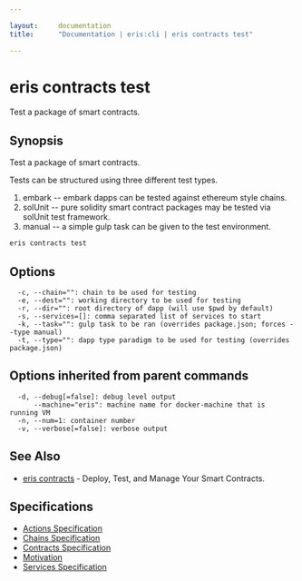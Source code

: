```yaml
---

layout:     documentation
title:      "Documentation | eris:cli | eris contracts test"

---
```


# eris contracts test

Test a package of smart contracts.

## Synopsis

Test a package of smart contracts.

Tests can be structured using three different
test types.

1. embark -- embark dapps can be tested against
ethereum style chains.
2. solUnit -- pure solidity smart contract packages
may be tested via solUnit test framework.
3. manual -- a simple gulp task can be given to the
test environment.

```bash
eris contracts test
```

## Options

```
  -c, --chain="": chain to be used for testing
  -e, --dest="": working directory to be used for testing
  -r, --dir="": root directory of dapp (will use $pwd by default)
  -s, --services=[]: comma separated list of services to start
  -k, --task="": gulp task to be ran (overrides package.json; forces --type manual)
  -t, --type="": dapp type paradigm to be used for testing (overrides package.json)
```

## Options inherited from parent commands

```
  -d, --debug[=false]: debug level output
      --machine="eris": machine name for docker-machine that is running VM
  -n, --num=1: container number
  -v, --verbose[=false]: verbose output
```

## See Also

* [eris contracts](https://docs.erisindustries.com/documentation/eris-cli/0.10.3/eris_contracts/)	 - Deploy, Test, and Manage Your Smart Contracts.

## Specifications

* [Actions Specification](https://docs.erisindustries.com/documentation/eris-cli/0.10.3/actions_specification/)
* [Chains Specification](https://docs.erisindustries.com/documentation/eris-cli/0.10.3/chains_specification/)
* [Contracts Specification](https://docs.erisindustries.com/documentation/eris-cli/0.10.3/contracts_specification/)
* [Motivation](https://docs.erisindustries.com/documentation/eris-cli/0.10.3/motivation/)
* [Services Specification](https://docs.erisindustries.com/documentation/eris-cli/0.10.3/services_specification/)

